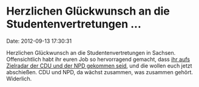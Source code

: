 Herzlichen Glückwunsch an die Studentenvertretungen \...
========================================================

Date: 2012-09-13 17:30:31

Herzlichen Glückwunsch an die Studentenvertretungen in Sachsen.
Offensichtlich habt ihr euren Job so hervorragend gemacht, dass [ihr
aufs Zielradar der CDU und der NPD gekommen
seid](http://www.mdr.de/sachsen/hochschulgesetz100_zc-f1f179a7_zs-9f2fcd56.html),
und die wollen euch jetzt abschießen. CDU und NPD, da wächst zusammen,
was zusammen gehört. Widerlich.
